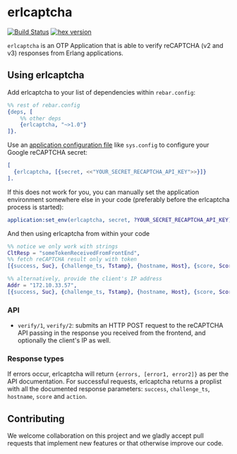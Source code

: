 # erlcaptcha
[![Build Status](https://travis-ci.org/ClicaAi/erlcaptcha.svg?branch=master)](https://travis-ci.org/ClicaAi/erlcaptcha)
[![hex version](https://img.shields.io/hexpm/v/erlcaptcha.svg)](https://hex.pm/packages/erlcaptcha)  

`erlcaptcha` is an OTP Application that is able to verify reCAPTCHA (v2 and v3) responses from Erlang applications.

## Using erlcaptcha

Add erlcaptcha to your list of dependencies within `rebar.config`:

```erl
%% rest of rebar.config
{deps, [
    %% other deps
    {erlcaptcha, "~>1.0"}
]}.
```

Use an [application configuration file](https://www.rebar3.org/docs/releases#section-application-configuration) like `sys.config` to configure your Google reCAPTCHA secret:

```erl
[
  {erlcaptcha, [{secret, <<"YOUR_SECRET_RECAPTCHA_API_KEY">>}]}
].
```

If this does not work for you, you can manually set the application environment somewhere else in your code (preferably before the erlcaptcha process is started):

```erl
application:set_env(erlcaptcha, secret, ?YOUR_SECRET_RECAPTCHA_API_KEY).
```

And then using erlcaptcha from within your code

```erl
%% notice we only work with strings
CltResp = "someTokenReceivedFromFrontEnd",
%% fetch reCAPTCHA result only with token
[{success, Suc}, {challenge_ts, Tstamp}, {hostname, Host}, {score, Score}, {action, Action}] = erlcaptcha:verify(CltResp).

%% alternatively, provide the client's IP address
Addr = "172.10.33.57",
[{success, Suc}, {challenge_ts, Tstamp}, {hostname, Host}, {score, Score}, {action, Action}] = erlcaptcha:verify(CltResp, Addr).
```

### API
- `verify/1`, `verify/2`: submits an HTTP POST request to the reCAPTCHA API passing in the response you received from the frontend, and optionally the client's IP as well.

### Response types
If errors occur, erlcaptcha will return `{errors, [error1, error2]}` as per the API documentation. For successful requests, erlcaptcha returns a proplist with all the documented response parameters: `success`, `challenge_ts`, `hostname`, `score` and `action`.

## Contributing
We welcome collaboration on this project and we gladly accept pull requests that implement new features or that otherwise improve our code.
